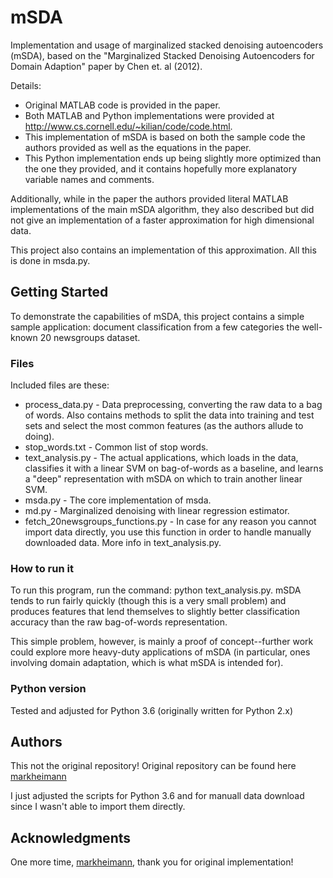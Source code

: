 # mSDA
Implementation and usage of marginalized stacked denoising autoencoders (mSDA), based on the "Marginalized Stacked Denoising Autoencoders for Domain Adaption" paper by Chen et. al (2012).

Details:

* Original MATLAB code is provided in the paper.
* Both MATLAB and Python implementations were provided at http://www.cs.cornell.edu/~kilian/code/code.html.
* This implementation of mSDA is based on both the sample code the authors provided as well as the equations in the paper.
* This Python implementation ends up being slightly more optimized than the one they provided, and it contains hopefully more explanatory variable names and comments.  

Additionally, while in the paper the authors provided literal MATLAB implementations of the main mSDA algorithm, they also described but did not give an implementation of a faster approximation for high dimensional data.
  
This project also contains an implementation of this approximation.  All this is done in msda.py.  

## Getting Started
To demonstrate the capabilities of mSDA, this project contains a simple sample application: document classification from a few categories the well-known 20 newsgroups dataset.

### Files
Included files are these:

* process_data.py - Data preprocessing, converting the raw data to a bag of words. Also contains methods to split the data into training and test sets and select the most common features (as the authors allude to doing).
* stop_words.txt - Common list of stop words.
* text_analysis.py - The actual applications, which loads in the data, classifies it with a linear SVM on bag-of-words as a baseline, and learns a "deep" representation with mSDA on which to train another linear SVM.
* msda.py - The core implementation of msda.
* md.py - Marginalized denoising with linear regression estimator.
* fetch_20newsgroups_functions.py - In case for any reason you cannot import data directly, you use this function in order to handle manually downloaded data. More info in text_analysis.py.

### How to run it
To run this program, run the command: python text_analysis.py. mSDA tends to run fairly quickly (though this is a very small problem) and produces features that lend themselves to slightly better classification accuracy than the raw bag-of-words representation.
  
This simple problem, however, is mainly a proof of concept--further work could explore more heavy-duty applications of mSDA (in particular, ones involving domain adaptation, which is what mSDA is intended for).  

### Python version
Tested and adjusted for Python 3.6 (originally written for Python 2.x)

## Authors
This not the original repository! Original repository can be found here [markheimann](https://github.com/markheimann/mSDA)

I just adjusted the scripts for Python 3.6 and for manuall data download since I wasn't able to import them directly.

## Acknowledgments
One more time, [markheimann](https://github.com/markheimann/mSDA), thank you for original implementation!

